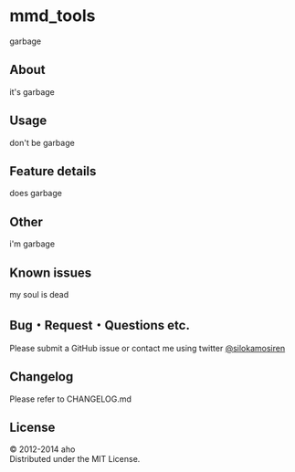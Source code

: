 mmd_tools
===========
garbage

About
----
it's garbage

Usage
---------
don't be garbage

Feature details
-------------------------------
does garbage

Other
------
i'm garbage

Known issues
----------
my soul is dead

Bug・Request・Questions etc.
------------------
Please submit a GitHub issue or contact me using twitter 
[@silokamosiren](https://twitter.com/silokamosiren)


Changelog
--------
Please refer to CHANGELOG.md


License
----------
&copy; 2012-2014 aho  
Distributed under the MIT License.  

